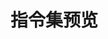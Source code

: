 # 指令集预览

<script setup>
import { ref, computed } from 'vue';

const directives = ref([
  {
    name: 'v-copy',
    description: '一键复制文本内容，支持动态文本和复制状态反馈',
    link: '/vuedir/directives/copy',
    category: '交互类'
  },
  {
    name: 'v-focus',
    description: '自动聚焦表单元素，提升表单交互体验',
    link: '/vuedir/directives/focus',
    category: '表单类'
  },
  {
    name: "v-pwdvisible",
    description: "密码可见性切换功能",
    link: "/vuedir/directives/pwdvisible",
    category: '表单类'
  },
  {
    name: 'v-highlight',
    description: '灵活的文本高亮效果，支持多种颜色格式和自动对比度',
    link: '/vuedir/directives/highlight',
    category: '视觉类'
  },
  {
    name: 'v-longpress',
    description: '长按事件功能，支持自定义长按时间',
    link: '/vuedir/directives/longpress',
    category: '交互类'
  },
  {
    name: 'v-spare',
    description: '处理图片加载失败场景，自动切换到备用图片',
    link: '/vuedir/directives/spare',
    category: '视觉类'
  },
  {
    name: 'v-doubleclick',
    description: '双击事件处理，提供更丰富的交互方式',
    link: '/vuedir/directives/doubleclick',
    category: '交互类'
  },
  {
    name: 'v-countup',
    description: '数字滚动动画效果，支持指定目标数值或使用元素内容作为目标值',
    link: '/vuedir/directives/countup',
    category: '视觉类'
  },
  {
    name: 'v-lazyload',
    description: '图片懒加载功能，支持自定义加载时机',
    link: '/vuedir/directives/lazyload',
    category: '视觉类'
  }
]);

const categories = {
  '交互类': 'var(--vp-c-brand)',
  '视觉类': 'var(--vp-c-green)',
  '表单类': 'var(--vp-c-yellow)'
};

const groupedDirectives = computed(() => {
  const groups = {};
  directives.value.forEach(directive => {
    if (!groups[directive.category]) {
      groups[directive.category] = [];
    }
    groups[directive.category].push(directive);
  });
  return groups;
});
</script>

<style>
.category-section {
  margin-bottom: 3rem;
}

.category-title {
  font-size: 1.5rem;
  font-weight: 600;
  margin-bottom: 1.5rem;
  padding-bottom: 0.5rem;
}

.directive-grid {
  display: grid;
  grid-template-columns: repeat(3, 1fr);
  gap: 1.5rem;
  margin: 1rem 0;
}

@media (max-width: 1200px) {
  .directive-grid {
    grid-template-columns: repeat(2, 1fr);
  }
}

@media (max-width: 768px) {
  .directive-grid {
    grid-template-columns: 1fr;
  }
}

.directive-card {
  border: 1px solid var(--vp-c-divider);
  border-radius: 8px;
  padding: 1.5rem;
  transition: all 0.3s ease;
  cursor: pointer;
  text-decoration: none;
  height: 100%;
  display: flex;
  flex-direction: column;
}

.directive-card:hover {
  transform: translateY(-2px);
  box-shadow: 0 4px 12px rgba(0, 0, 0, 0.1);
  border-color: var(--vp-c-brand);
}

.directive-name {
  font-size: 1.25rem;
  font-weight: 600;
  color: var(--vp-c-brand);
  margin-bottom: 0.75rem;
}

.directive-description {
  color: var(--vp-c-text-2);
  line-height: 1.5;
  overflow: hidden;
  text-overflow: ellipsis;
  display: -webkit-box;
  -webkit-line-clamp: 2;
  -webkit-box-orient: vertical;
  flex-grow: 1;
}
</style>

<template v-for="(directives, category) in groupedDirectives" :key="category">
  <div class="category-section">
    <h2 class="category-title" :style="{ color: categories[category] }">
      {{ category }}
    </h2>
    <div class="directive-grid">
      <a
        v-for="directive in directives"
        :key="directive.name"
        :href="directive.link"
        class="directive-card"
      >
        <div class="directive-name">{{ directive.name }}</div>
        <div class="directive-description">{{ directive.description }}</div>
      </a>
    </div>
  </div>
</template>
